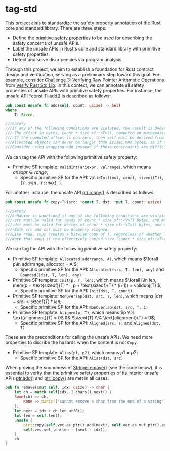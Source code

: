 # tag-std

This project aims to standardize the safety property annotation of the Rust core and standard library. There are three steps:
- Define the [primitive safety properties](primitive-sp.md) to be used for describing the safety concerns of unsafe APIs.
- Label the unsafe APIs in Rust's core and standard library with primitive safety properties.
- Detect and solve discripencies via program analysis.

Through this project, we aim to establish a foundation for Rust contract design and verification, serving as a preliminary step toward this goal.
For example, consider [Challenge 3: Verifying Raw Pointer Arithmetic Operations](https://model-checking.github.io/verify-rust-std/challenges/0003-pointer-arithmentic.html) from [Verify Rust Std Lib](https://model-checking.github.io/verify-rust-std/intro.html).  In this context, we can annotate all safety properties of unsafe APIs with primitive safety properties. For instance, the unsafe API [*const T::add()](https://doc.rust-lang.org/beta/core/primitive.pointer.html#method.add) is described as follows:

```rust
pub const unsafe fn add(self, count: usize) -> Self
where
    T: Sized,

///Safety
///If any of the following conditions are violated, the result is Undefined Behavior:
///-The offset in bytes, count * size_of::<T>(), computed on mathematical integers (without ``wrapping around''), must fit in an isize.
///-If the computed offset is non-zero, then self must be derived from a pointer to some allocated object, and the entire memory range between self and the result must be in bounds of that allocated object. In particular, this range must not “wrap around” the edge of the address space.
///Allocated objects can never be larger than isize::MAX bytes, so if the computed offset stays in bounds of the allocated object, it is guaranteed to satisfy the first requirement. This implies, for instance, that vec.as_ptr().add(vec.len()) (for vec: Vec<T>) is always safe.
///Consider using wrapping_add instead if these constraints are difficult to satisfy. The only advantage of this method is that it enables more aggressive compiler optimizations.
```

We can tag the API with the following primitive safety property:
- Primitive SP template: `ValidInt(ariexpr, valrange)`, which means $ariexpr \in range$;
    - Specific primitive SP for the API: `ValidInt((mul, count, sizeof(T)), [T::MIN, T::MAX] )`.

For another instance, the unsafe API [ptr::copy()](https://doc.rust-lang.org/beta/core/ptr/fn.copy.html) is described as follows:
```rust
pub const unsafe fn copy<T>(src: *const T, dst: *mut T, count: usize)

///Safety
///Behavior is undefined if any of the following conditions are violated:
///-src must be valid for reads of count * size_of::<T>() bytes, and must remain valid even when dst is written for count * size_of::<T>() bytes. (This means if the memory ranges overlap, the two pointers must not be subject to aliasing restrictions relative to each other.)
///-dst must be valid for writes of count * size_of::<T>() bytes, and must remain valid even when src is read for count * size_of::<T>() bytes.
///-Both src and dst must be properly aligned.
///Like read, copy creates a bitwise copy of T, regardless of whether T is Copy. If T is not Copy, using both the values in the region beginning at *src and the region beginning at *dst can violate memory safety.
///Note that even if the effectively copied size (count * size_of::<T>()) is 0, the pointers must be properly aligned.
```

We can tag the API with the following primitive safety property:
- Primitive SP template: `Allocated(addrrange, A)`, which means $\forall p\in addrrange, allocator = A $;
    - Specific primitive SP for the API: `Allocated((src, T, len), any)` and `Bounded((dst, T, len), any)`
- Primitive SP template: `Init(p, T, len)`, which means $\forall i\in len, mem(p + \text{sizeof}(T) * i, p + \text{sizeof}(T) * (i+1)) = validobj(T) $;
    - Specific primitive SP for the API: `Init(dst, T, count)`
- Primitive SP template: `NonOverlap(dst, src, T, len)`, which means $|dst - src| > \text{sizeof}(T)*len$;
    - Specific primitive SP for the API: `NonOverlap(dst, src, T, 1)`
- Primitive SP template: `Aligned(p, T)`, which means $p \\% \text{alignment}(T) = 0$ && $sizeof(T) \\% \text{alignment}(T) = 0$;
    - Specific primitive SP for the API: `Aligned(src, T)` and `Aligned(dst, T)`

These are the preconditions for calling the unsafe APIs. We need more properties to discribe the hazards when the content is not `Copy`.

- Primitive SP template: `Alias(p1, p2)`, which means $p1 = p2$;
    - Specific primitive SP for the API: `Alias(dst, src)`

When proving the soundness of [String::remove()](https://doc.rust-lang.org/beta/alloc/string/struct.String.html#method.remove) (see the code below), it is essential to verify that the primitive safety properties of its interior unsafe APIs [ptr.add()](https://doc.rust-lang.org/beta/core/primitive.pointer.html#method.add) and [ptr::copy()](https://doc.rust-lang.org/beta/core/ptr/fn.copy.html) are met in all cases.

```rust
pub fn remove(&mut self, idx: usize) -> char {
    let ch = match self[idx..].chars().next() {
    Some(ch) => ch,
        None => panic!("cannot remove a char from the end of a string"),
    };
    let next = idx + ch.len_utf8();
    let len = self.len();
    unsafe {
        ptr::copy(self.vec.as_ptr().add(next), self.vec.as_mut_ptr().add(idx), len - next);
        self.vec.set_len(len - (next - idx));
    }
    ch
}
```
